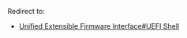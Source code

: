 Redirect to:

*   [Unified Extensible Firmware Interface#UEFI Shell](/index.php/Unified_Extensible_Firmware_Interface#UEFI_Shell "Unified Extensible Firmware Interface")